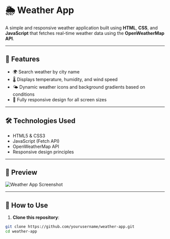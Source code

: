 # 🌦️ Weather App

A simple and responsive weather application built using **HTML**, **CSS**, and **JavaScript** that fetches real-time weather data using the **OpenWeatherMap API**.

---

## 🚀 Features

- 🌍 Search weather by city name  
- 🌡️ Displays temperature, humidity, and wind speed  
- 🌤️ Dynamic weather icons and background gradients based on conditions  
- 📱 Fully responsive design for all screen sizes

---

## 🛠️ Technologies Used

- HTML5 & CSS3  
- JavaScript (Fetch API)  
- OpenWeatherMap API  
- Responsive design principles

---

## 📸 Preview

<!-- Replace the path below with your actual screenshot path -->
![Weather App Screenshot](images/preview.png)

---

## 🧪 How to Use

1. **Clone this repository**:

```bash
git clone https://github.com/yourusername/weather-app.git
cd weather-app
